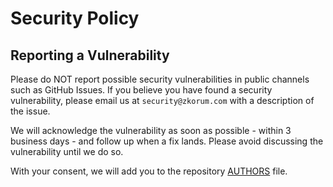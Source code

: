 # Security Policy

## Reporting a Vulnerability

Please do NOT report possible security vulnerabilities in public channels such as GitHub Issues. If you believe you have found a security vulnerability, please email us at `security@zkorum.com` with a description of the issue.

We will acknowledge the vulnerability as soon as possible - within 3 business days - and follow up when a fix lands. Please avoid discussing the vulnerability until we do so.

With your consent, we will add you to the repository [AUTHORS](./AUTHORS) file.
